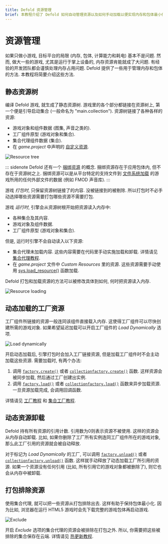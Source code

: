 ```yaml
---
title: Defold 资源管理
brief: 本教程介绍了 Defold 如何自动管理资源以及如何手动加载以便实现内存和包体最小化.
---
```


# 资源管理

如果只做小游戏, 目标平台的局限 (内存, 包体, 计算能力和耗电) 基本不是问题. 然而, 做大一些的游戏, 尤其是运行于掌上设备的, 内存资源肯能就成了大问题. 有经验的开发团队都会谨慎处理内存占用问题. Defold 提供了一些用于管理内存和包体的方法. 本教程将简要介绍这些方法.

## 静态资源树

编译 Defold 游戏, 就生成了静态资源树. 游戏里的各个部分都链接在资源树上, 第一个便是引导启动集合 (一般命名为 "main.collection"). 资源树链接了各种各样的资源:

- 游戏对象和组件数据 (图集, 声音之类的).
- 工厂组件原型 (游戏对象和集合).
- 集合代理组件数据 (集合).
- 在 *game.project* 中声明的 [自定义资源](/manuals/project-settings/#custom-resources).

![Resource tree](images/resource/resource_tree.png)

::: sidenote
Defold 还有一个 [捆绑资源](/manuals/project-settings/#bundle-resources) 的概念. 捆绑资源存在于应用包体内, 但不存在于资源树之上. 捆绑资源可以是从平台特定的支持文件到 [文件系统加载](/manuals/file-access/#how-to-access-files-bundled-with-the-application) 的游戏所用的任何外部文件的数据 (例如 FMOD 声音库).
:::

游戏 *打包时*, 只保留资源树链接了的内容. 没被链接到的被剔除. 所以打包时不必手动选择哪些资源需要打包哪些资源不需要打包.

游戏 *运行时*, 引擎会从资源树根开始把资源读入内存中:

- 各种集合及其内容.
- 游戏对象及组件数据.
- 工厂组件原型 (游戏对象和集合).

但是, 运行时引擎不会自动读入以下资源:

- 集合代理未加载内容. 这些内容需要在代码里手动实施加载和卸载. 详情请见 [集合代理教程](/manuals/collection-proxy).
- 在 *game.project* 文件中 *Custom Resources* 里的资源. 这些资源需要手动使用 [sys.load_resource()](/ref/sys/#sys.load_resource) 函数加载.

Defold 打包和加载资源的方法可以被修改具体到如何, 何时把资源读入内存.

![Resource loading](images/resource/loading.png)

## 动态加载的工厂资源

工厂组件所链接的资源一般连同该组件直接载入内存. 这使得工厂组件可以尽快创建所需的游戏对象. 如果希望延迟加载可以开启工厂组件的 *Load Dynamically* 选项.

![Load dynamically](images/resource/load_dynamically.png)

开启动态加载后, 引擎打包时会加入工厂链接资源, 但是加载工厂组件时不会主动加载这些资源. 需要加载时, 有两个办法:

1. 调用 [`factory.create()`](/ref/factory/#factory.create) 或者 [`collectionfactory.create()`](/ref/collectionfactory/#collectionfactory.create) 函数. 这样资源会被同步加载, 然后通过工厂创建出实例.
2. 调用 [`factory.load()`](/ref/factory/#factory.load) 或者 [`collectionfactory.load()`](/ref/collectionfactory/#collectionfactory.load) 函数来异步加载资源. 一旦资源加载完成, 会调用回调函数.

详情请见 [工厂教程](/manuals/factory) 和 [集合工厂教程](/manuals/collection-factory).

## 动态资源卸载

Defold 持有所有资源的引用计数. 引用数为0则表示资源不被使用. 这样的资源会从内存自动卸载. 比如, 如果你删除了工厂所有实例连同工厂组件所在的游戏对象, 那么此工厂引用的资源就会被自动释放.

对于标记为 *Load Dynamically* 的工厂, 可以调用 [`factory.unload()`](/ref/factory/#factory.unload) 或者 [`collectionfactory.unload()`](/ref/collectionfactory/#collectionfactory.unload) 函数. 这样就手动释放了动态加载工厂所引用的资源. 如果一个资源没有任何引用 (比如, 所有引用它的游戏对象都被删除了), 则它也会从内存中被卸载.

## 打包排除资源

使用集合代理, 就可以把一些资源从打包排除出去. 这样有助于保持包体最小化. 因为比如, 浏览器在运行 HTML5 游戏时会先下载完整的游戏包体再启动游戏.

![Exclude](images/resource/exclude.png)

开启 *Exclude* 选项的集合代理的资源会被排除在打包之外. 所以, 你需要把这些被排除的集合保存在云端. 详情请见 [热更新教程](/manuals/live-update/).
